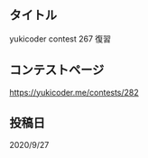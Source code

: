 ## タイトル

yukicoder contest 267 復習

## コンテストページ

https://yukicoder.me/contests/282

## 投稿日

2020/9/27
